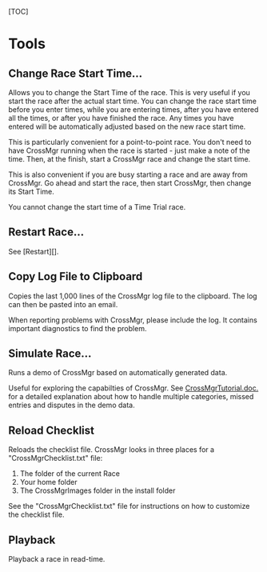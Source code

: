 
[TOC]

# Tools

## Change Race Start Time...
Allows you to change the Start Time of the race.  This is very useful if you start the race after the actual start time.  You can change the race start time before you enter times, while you are entering times, after you have entered all the times, or after you have finished the race.  Any times you have entered will be automatically adjusted based on the new race start time.

This is particularly convenient for a point-to-point race.  You don't need to have CrossMgr running when the race is started - just make a note of the time.  Then, at the finish, start a CrossMgr race and change the start time.

This is also convenient if you are busy starting a race and are away from CrossMgr.  Go ahead and start the race, then start CrossMgr, then change its Start Time.

You cannot change the start time of a Time Trial race.

## Restart Race...

See [Restart][].

## Copy Log File to Clipboard
Copies the last 1,000 lines of the CrossMgr log file to the clipboard.
The log can then be pasted into an email.

When reporting problems with CrossMgr, please include the log.
It contains important diagnostics to find the problem.

## Simulate Race...

Runs a demo of CrossMgr based on automatically generated data.

Useful for exploring the capabilties of CrossMgr.  See [CrossMgrTutorial.doc.](https://www.sites.google.com/site/crossmgrsoftware/file-cabinet) for a detailed explanation about how to handle multiple categories, missed entries and disputes in the demo data.

## Reload Checklist

Reloads the checklist file.  CrossMgr looks in three places for a "CrossMgrChecklist.txt" file:

1. The folder of the current Race
1. Your home folder
1. The CrossMgrImages folder in the install folder

See the "CrossMgrChecklist.txt" file for instructions on how to customize the checklist file.

## Playback

Playback a race in read-time.